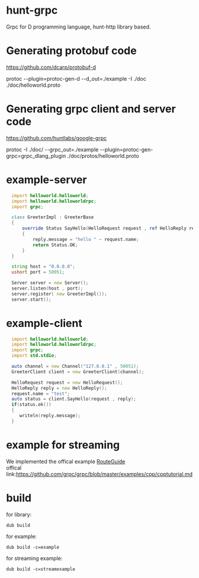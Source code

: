 # hunt-grpc
Grpc for D programming language, hunt-http library based.

# Generating protobuf code
https://github.com/dcarp/protobuf-d

protoc --plugin=protoc-gen-d --d_out=./example -I ./doc ./doc/helloworld.proto

# Generating grpc client and server code
https://github.com/huntlabs/google-grpc
 
protoc -I ./doc/ --grpc_out=./example --plugin=protoc-gen-grpc=grpc_dlang_plugin ./doc/protos/helloworld.proto
 
 # example-server
 
```D
  import helloworld.helloworld;
  import helloworld.helloworldrpc;
  import grpc;

  class GreeterImpl : GreeterBase
  {
      override Status SayHello(HelloRequest request , ref HelloReply reply)
      {
          reply.message = "hello " ~ request.name;
          return Status.OK;
      }
  }

  string host = "0.0.0.0";
  ushort port = 50051;

  Server server = new Server();
  server.listen(host , port);
  server.register( new GreeterImpl());
  server.start();
```

# example-client
```D
  import helloworld.helloworld;
  import helloworld.helloworldrpc;
  import grpc;
  import std.stdio;

  auto channel = new Channel("127.0.0.1" , 50051);
  GreeterClient client = new GreeterClient(channel);

  HelloRequest request = new HelloRequest();
  HelloReply reply = new HelloReply();
  request.name = "test";
  auto status = client.SayHello(request , reply);
  if(status.ok())
  {
     writeln(reply.message);
  }
  ```
  
 
  
  # example for streaming
  We implemented the offical example [RouteGuide](https://github.com/huntlabs/hunt-grpc/tree/master/examples/routeguide)  
  offical link:https://github.com/grpc/grpc/blob/master/examples/cpp/cpptutorial.md
 # build

for library:
```shell
dub build
 ```

 for example:
 ```shell
 dub build -c=example
 ```
 
 for streaming example:
 ```shell
 dub build -c=streamexample
 ```
